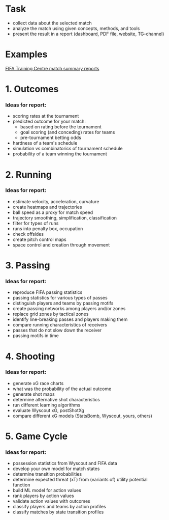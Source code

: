 # Task
- collect data about the selected match
- analyze the match using given concepts, methods, and tools
- present the result in a report (dashboard, PDF file, website, TG-channel)

# Examples
[FIFA Training Centre match summary reports](https://www.fifatrainingcentre.com/en/game/tournaments/fcwc/2023/post-match-summary-reports.php)

# 1. Outcomes
### Ideas for report:
- scoring rates at the tournament
- predicted outcome for your match:
  * based on rating before the tournament
  * goal scoring (and conceding) rates for teams
  * pre-tournament betting odds
- hardness of a team's schedule
- simulation vs combinatorics of tournament schedule
- probability of a team winning the tournament

# 2. Running
### Ideas for report:
- estimate velocity, acceleration, curvature
- create heatmaps and trajectories
- ball speed as a proxy for match speed
- trajectory smoothing, simplification, classification
- filter for types of runs
- runs into penalty box, occupation
- check offsides
- create pitch control maps
- space control and creation through movement

# 3. Passing
### Ideas for report:
- reproduce FIFA passing statistics
- passing statistics for various types of passes
- distinguish players and teams by passing motifs
- create passing networks among players and/or zones
- replace grid zones by tactical zones
- identify line-breaking passes and players making them
- compare running characteristics of receivers
- passes that do not slow down the receiver
- passing motifs in time

# 4. Shooting
### Ideas for report:
- generate xG race charts
- what was the probability of the actual outcome
- generate shot maps
- determine alternative shot characteristics
- run different learning algorithms
- evaluate Wyscout xG, postShotXg
- compare different xG models (StatsBomb, Wyscout, yours, others)

# 5. Game Cycle
### Ideas for report:
- possession statistics from Wyscout and FIFA data
- develop your own model for match states
- determine transition probabilities
- determine expected threat (xT) from (variants of) utility potential function
- build ML model for action values
- rank players by action values
- validate action values with outcomes
- classify players and teams by action profiles
- classify matches by state transition profiles
